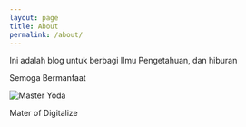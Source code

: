 ```yaml
---
layout: page
title: About
permalink: /about/
---
```


Ini adalah blog untuk berbagi Ilmu Pengetahuan, dan hiburan 

Semoga Bermanfaat


![Master Yoda](/blog-jekyll/assets/yoda-master.png)

Mater of Digitalize
